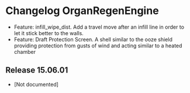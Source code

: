 Changelog OrganRegenEngine
====================




- Feature: infill_wipe_dist. Add a travel move after an infill line in order to let it stick better to the walls.
- Feature: Draft Protection Screen. A shell similar to the ooze shield providing protection from gusts of wind and acting similar to a heated chamber


Release 15.06.01
-----

- [Not documented]